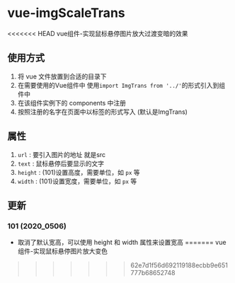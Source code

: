 # vue-imgScaleTrans
<<<<<<< HEAD
 vue组件-实现鼠标悬停图片放大过渡变暗的效果

## 使用方式

1. 将 vue 文件放置到合适的目录下
2. 在需要使用的Vue组件中 使用`import ImgTrans from '../'`的形式引入到组件中
3. 在该组件实例下的 components 中注册
4. 按照注册的名字在页面中以标签的形式写入   (默认是ImgTrans)

## 属性

1. `url` : 要引入图片的地址 就是src
2. `text` : 鼠标悬停后要显示的文字
3. `height` : (101)设置高度，需要单位，如 `px` 等
4. `width` : (101)设置宽度，需要单位，如 `px` 等

## 更新

### 101 (2020_0506)
* 取消了默认宽高，可以使用 height 和 width 属性来设置宽高
=======
 vue组件-实现鼠标悬停图片放大变色
>>>>>>> 62e7d1f56d692119188ecbb9e651777b68652748
